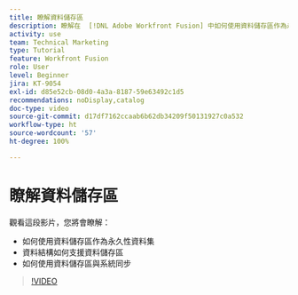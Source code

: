```yaml
---
title: 瞭解資料儲存區
description: 瞭解在  [!DNL Adobe Workfront Fusion] 中如何使用資料儲存區作為永久性資料集以及資料結構如何支援資料儲存區。
activity: use
team: Technical Marketing
type: Tutorial
feature: Workfront Fusion
role: User
level: Beginner
jira: KT-9054
exl-id: d85e52cb-08d0-4a3a-8187-59e63492c1d5
recommendations: noDisplay,catalog
doc-type: video
source-git-commit: d17df7162ccaab6b62db34209f50131927c0a532
workflow-type: ht
source-wordcount: '57'
ht-degree: 100%

---
```


# 瞭解資料儲存區

觀看這段影片，您將會瞭解：

* 如何使用資料儲存區作為永久性資料集
* 資料結構如何支援資料儲存區
* 如何使用資料儲存區與系統同步

>[!VIDEO](https://video.tv.adobe.com/v/335295/?quality=12&learn=on&enablevpops)
